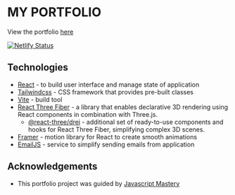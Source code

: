 # MY PORTFOLIO

View the portfolio [here](https://madelane.netlify.app/)

[![Netlify Status](https://api.netlify.com/api/v1/badges/91365bfb-e71d-4d9f-89d5-be8540de7780/deploy-status)](https://app.netlify.com/sites/madelane/deploys)

## Technologies

* [React](https://react.dev/) - to build user interface and manage state of application
* [Tailwindcss](https://tailwindcss.com/docs/installation) - CSS framework that provides pre-built classes
* [Vite](https://vitejs.dev/guide/) - build tool
* [React Three Fiber](https://docs.pmnd.rs/react-three-fiber/getting-started/introduction) - a library that enables declarative 3D rendering using React components in combination with Three.js.
  * [@react-three/drei](https://www.npmjs.com/package/@react-three/drei) -  additional set of ready-to-use components and hooks for React Three Fiber, simplifying complex 3D scenes.
* [Framer](https://www.framer.com/motion/introduction/) - motion library for React to create smooth animations
* [EmailJS](https://www.emailjs.com/) - service to simplify sending emails from application

## Acknowledgements

* This portfolio project was guided by [Javascript Mastery](https://www.youtube.com/c/javascriptmastery)